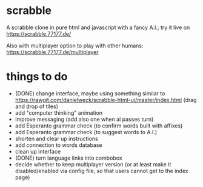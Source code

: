scrabble
========

A scrabble clone in pure html and javascript with a fancy A.I.; try it live on https://scrabble.77177.de/

Also with multiplayer option to play with other humans: https://scrabble.77177.de/multiplayer

things to do
============

- (DONE) change interface, maybe using something similar to https://rawgit.com/danielweck/scrabble-html-ui/master/index.html (drag and drop of tiles)
- add "computer thinking" animation
- improve messaging (add also one when ai passes turn)
- add Esperanto grammar check (to confirm words built with affixes)
- add Esperanto grammar check (to suggest words to A.I.)
- shorten and clear up instructions
- add connection to words database
- clean up interface
- (DONE) turn language links into combobox
- decide whether to keep multiplayer version (or at least make it disabled/enabled via config file, so that users cannot get to the index page)
